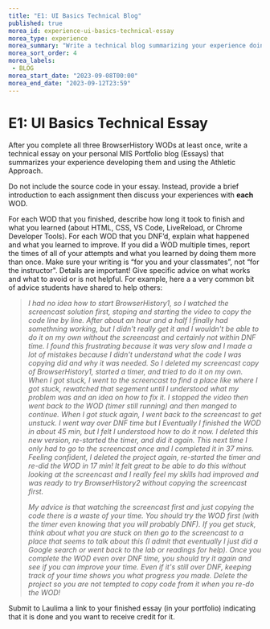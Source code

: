 ```yaml
---
title: "E1: UI Basics Technical Blog"
published: true
morea_id: experience-ui-basics-technical-essay
morea_type: experience
morea_summary: "Write a technical blog summarizing your experience doing the UI Basics WODs and your WOD result."
morea_sort_order: 4
morea_labels:
 - BLOG
morea_start_date: "2023-09-08T00:00"
morea_end_date: "2023-09-12T23:59"
---
```


# E1: UI Basics Technical Essay

After you complete all three BrowserHistory WODs at least once, write a technical essay on your personal MIS Portfolio blog (Essays) that summarizes your experience developing them and using the Athletic Approach.  
 
Do not include the source code in your essay. Instead, provide a brief introduction to each assignment then discuss your experiences with **each** WOD.  

For each WOD that you finished, describe how long it took to finish and what you learned (about HTML, CSS, VS Code, LiveReload, or Chrome Developer Tools).   For each WOD that you DNF’d, explain what happened and what you learned to improve.  If you did a WOD multiple times, report the times of all of your attempts and what you learned by doing them more than once. Make sure your writing is “for you and your classmates”, not “for the instructor". Details are important! Give specific advice on what works and what to avoid or is not helpful. For example, here a a very common bit of advice students have shared to help others:

> <em>I had no idea how to start BrowserHistory1, so I watched the screencast solution first, stoping and starting the video to copy the code line by line. After about an hour and a half I finally had somethning working, but I didn't really get it and I wouldn't be able to do it on my own without the screencast and certainly not within DNF time. I found this frustrating because it was very slow and I made a lot of mistakes because I didn't understand what the code I was copying did and why it was needed. So I deleted my screencast copy of BrowserHistory1, started a timer, and tried to do it on my own. When I got stuck, I went to the screencast to find a place like where I got stuck, rewatched that segement until I understood what my problem was and an idea on how to fix it. I stopped the video then went back to the WOD (timer still running) and then manged to continue. When I got stuck again, I went back to the screencast to get unstuck. I went way over DNF time but I Eventually I finished the WOD in about 45 min, but I felt I understood how to do it now. I deleted this new version, re-started the timer, and did it again. This next time I only had to go to the screencast once and I completed it in 37 mins. Feeling confident, I deleted the project again, re-started the timer and re-did the WOD in 17 min! It felt great to be able to do this without looking at the screencast and I really feel my skills had improved and was ready to try BrowserHistory2 without copying the screencast first.</em> 
>
> <em>My advice is that watching the screencast first and just copying the code there is a waste of your time. You should try the WOD first (with the timer even knowing that you will probably DNF). If you get stuck, think about what you are stuck on then go to the screencast to a place that seems to talk about this (I admit that eventually I just did a Google search or went back to the lab or readings for help). Once you complete the WOD even over DNF time, you should try it again and see if you can improve your time. Even if it's still over DNF, keeping track of your time shows you what progress you made. Delete the project so you are not tempted to copy code from it when you re-do the WOD!</em>

Submit to Laulima a link to your finished essay (in your portfolio) indicating that it is done and you want to receive credit for it.






